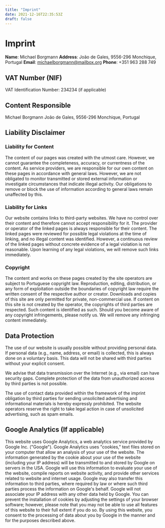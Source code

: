 ```yaml
---
title: "Imprint"
date: 2021-12-16T22:35:53Z
draft: false
---
```


# Imprint

**Name**: Michael Borgmann
**Address**: João de Gales, 9556-296 Monchique, Portugal
**Email**: michaelborgmann@mailbox.org
**Phone**: +351 963 288 749

## VAT Number (NIF)

VAT Identification Number: 234234 (if applicable)

## Content Responsible

Michael Borgmann
João de Gales, 9556-296 Monchique, Portugal

## Liability Disclaimer

### Liability for Content

The content of our pages was created with the utmost care. However, we cannot guarantee the completeness, accuracy, or currentness of the content. As service providers, we are responsible for our own content on these pages in accordance with general laws. However, we are not obligated to monitor transmitted or stored external information or investigate circumstances that indicate illegal activity. Our obligations to remove or block the use of information according to general laws remain unaffected by this.

### Liability for Links

Our website contains links to third-party websites. We have no control over their content and therefore cannot accept responsibility for it. The provider or operator of the linked pages is always responsible for their content. The linked pages were reviewed for possible legal violations at the time of linking, and no illegal content was identified. However, a continuous review of the linked pages without concrete evidence of a legal violation is not reasonable. Upon learning of any legal violations, we will remove such links immediately.

### Copyright

The content and works on these pages created by the site operators are subject to Portuguese copyright law. Reproduction, editing, distribution, or any form of exploitation outside the boundaries of copyright law require the written consent of the respective author or creator. Downloads and copies of this site are only permitted for private, non-commercial use. If content on this site is not created by the operator, the copyrights of third parties are respected. Such content is identified as such. Should you become aware of any copyright infringements, please notify us. We will remove any infringing content immediately.

## Data Protection

The use of our website is usually possible without providing personal data. If personal data (e.g., name, address, or email) is collected, this is always done on a voluntary basis. This data will not be shared with third parties without your explicit consent.

We advise that data transmission over the Internet (e.g., via email) can have security gaps. Complete protection of the data from unauthorized access by third parties is not possible.

The use of contact data provided within the framework of the imprint obligation by third parties for sending unsolicited advertising and informational materials is hereby expressly prohibited. The website operators reserve the right to take legal action in case of unsolicited advertising, such as spam emails.

## Google Analytics (If applicable)

This website uses Google Analytics, a web analytics service provided by Google Inc. ("Google"). Google Analytics uses "cookies," text files stored on your computer that allow an analysis of your use of the website. The information generated by the cookie about your use of the website (including your IP address) will be transmitted to and stored by Google on servers in the USA. Google will use this information to evaluate your use of the website, compile reports on website activity, and provide other services related to website and internet usage. Google may also transfer this information to third parties, where required by law or where such third parties process the information on Google's behalf. Google will not associate your IP address with any other data held by Google. You can prevent the installation of cookies by adjusting the settings of your browser software; however, please note that you may not be able to use all features of this website to their full extent if you do so. By using this website, you consent to the processing of data about you by Google in the manner and for the purposes described above.